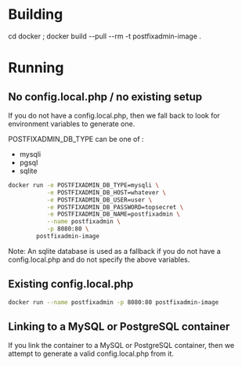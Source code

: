 # Building

cd docker ; docker build --pull --rm -t postfixadmin-image .

# Running

## No config.local.php / no existing setup

If you do not have a config.local.php, then we fall back to look for environment variables to generate one.

POSTFIXADMIN\_DB\_TYPE can be one of :

 * mysqli
 * pgsql
 * sqlite


```bash
docker run -e POSTFIXADMIN_DB_TYPE=mysqli \
           -e POSTFIXADMIN_DB_HOST=whatever \
           -e POSTFIXADMIN_DB_USER=user \
           -e POSTFIXADMIN_DB_PASSWORD=topsecret \
           -e POSTFIXADMIN_DB_NAME=postfixadmin \
           --name postfixadmin \
           -p 8080:80 \
        postfixadmin-image
```

Note: An sqlite database is used as a fallback if you do not have a config.local.php and do not specify the above variables.



## Existing config.local.php 

```bash
docker run --name postfixadmin -p 8080:80 postfixadmin-image
```

## Linking to a MySQL or PostgreSQL container

If you link the container to a MySQL or PostgreSQL container, then we attempt to generate a valid config.local.php from it. 

